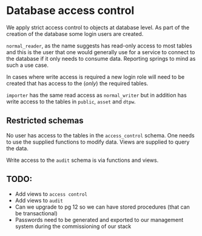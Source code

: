 Database access control
=======================

We apply strict access control to objects at database level.  As part of the creation of the database some login users are created.

`normal_reader`, as the name suggests has read-only access to most tables and this is the user that one would generally use for a service to connect to the database if it only needs to consume data. Reporting springs to mind as such a use case.

In cases where write access is required a new login role will need to be created that has access to the (*only*) the required tables.

`importer` has the same read access as `normal_writer` but in addition has write access to the tables in `public`, `asset` and `dtpw`.    

Restricted schemas
------------------
No user has access to the tables in the `access_control` schema. One needs to use the supplied functions to modify data. Views are supplied to query the data.

Write access to the `audit` schema is via functions and views.

TODO: 
-----
* Add views to `access control`
* Add views to `audit`
* Can we upgrade to pg 12 so we can have stored procedures (that can be transactional)
* Passwords need to be generated and exported to our management system during the commissioning of our stack
